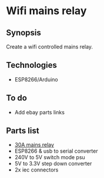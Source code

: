 Wifi mains relay
=============================

## Synopsis

Create a wifi controlled mains relay.

## Technologies

- ESP8266/Arduino

## To do

- Add ebay parts links

## Parts list

 - [30A mains relay](http://www.ebay.co.uk/itm/321904198315?_trksid=p2057872.m2749.l2649&ssPageName=STRK%3AMEBIDX%3AIT)
 - ESP8266 & usb to serial converter
 - 240V to 5V switch mode psu
 - 5V to 3.3V step down converter
 - 2x iec connectors
